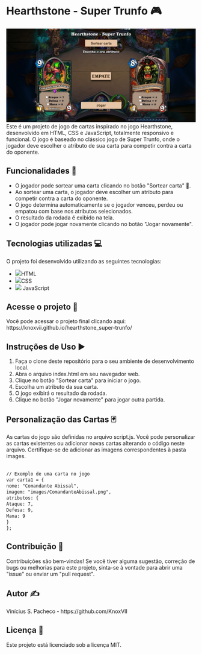 <h1>Hearthstone - Super Trunfo 🎮</h1>
<img src="https://github.com/KnoxVII/hearthstone_super-trunfo/blob/main/images/super-trunfo.jpeg?raw=true"
<p>Este é um projeto de jogo de cartas inspirado no jogo Hearthstone, desenvolvido em HTML, CSS e JavaScript, totalmente responsivo e funcional. O jogo é baseado no clássico jogo de Super Trunfo, onde o jogador deve escolher o atributo de sua carta para competir contra a carta do oponente.</p>

<h2>Funcionalidades 🎯</h2>
<ul>
    <li>O jogador pode sortear uma carta clicando no botão "Sortear carta" 🔄.</li>
    <li>Ao sortear uma carta, o jogador deve escolher um atributo para competir contra a carta do oponente.</li>
    <li>O jogo determina automaticamente se o jogador venceu, perdeu ou empatou com base nos atributos selecionados.</li>
    <li>O resultado da rodada é exibido na tela.</li>
    <li>O jogador pode jogar novamente clicando no botão "Jogar novamente".</li>
</ul>

<h2>Tecnologias utilizadas 💻</h2>
<p>O projeto foi desenvolvido utilizando as seguintes tecnologias:</p>
<ul>
  <li>
    <img width="35px" src="https://cdn.jsdelivr.net/gh/devicons/devicon/icons/html5/html5-original.svg"/>HTML           
  </li>
  <li>
    <img width="35px" src="https://cdn.jsdelivr.net/gh/devicons/devicon/icons/css3/css3-original.svg"/>CSS
  </li>
  <li>
    <img width="30px" src="https://cdn.jsdelivr.net/gh/devicons/devicon/icons/javascript/javascript-original.svg"/> JavaScript
  </li>
</ul>

<h2>Acesse o projeto 📁</h2>
<p>Você pode acessar o projeto final clicando aqui: https://knoxvii.github.io/hearthstone_super-trunfo/</p>

<h2>Instruções de Uso ▶️</h2>
<ol>
    <li>Faça o clone deste repositório para o seu ambiente de desenvolvimento local.</li>
    <li>Abra o arquivo index.html em seu navegador web.</li>
    <li>Clique no botão "Sortear carta" para iniciar o jogo.</li>
    <li>Escolha um atributo da sua carta.</li>
    <li>O jogo exibirá o resultado da rodada.</li>
    <li>Clique no botão "Jogar novamente" para jogar outra partida.</li>
</ol>

<h2>Personalização das Cartas 🃏</h2>
<p>As cartas do jogo são definidas no arquivo script.js. Você pode personalizar as cartas existentes ou adicionar novas cartas alterando o código neste arquivo. Certifique-se de adicionar as imagens correspondentes à pasta images.</p>

<pre><code class="javascript">
// Exemplo de uma carta no jogo
var carta1 = {
nome: "Comandante Abissal",
imagem: "images/ComandanteAbissal.png",
atributos: {
Ataque: 7,
Defesa: 9,
Mana: 9
}
};
</code></pre>

<h2>Contribuição 🤝</h2>
<p>Contribuições são bem-vindas! Se você tiver alguma sugestão, correção de bugs ou melhorias para este projeto, sinta-se à vontade para abrir uma "issue" ou enviar um "pull request".</p>

<h2>Autor ✍️</h2>
<p>Vinícius S. Pacheco - https://github.com/KnoxVII</p>

<h2>Licença 📄</h2>
<p>Este projeto está licenciado sob a licença MIT.</p>
